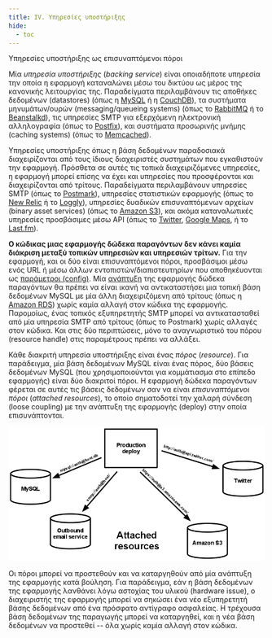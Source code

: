 ```yaml
---
title: IV. Υπηρεσίες υποστήριξης
hide:
  - toc
---
```

Υπηρεσίες υποστήριξης ως επισυναπτόμενοι πόροι

Μία *υπηρεσία υποστήριξης* (*backing service*) είναι οποιαδήποτε υπηρεσία την οποία η εφαρμογή καταναλώνει μέσω του δικτύου ως μέρος της κανονικής λειτουργίας της.  Παραδείγματα περιλαμβάνουν τις αποθήκες δεδομένων (datastores) (όπως η [MySQL](http://dev.mysql.com/) ή η [CouchDB](http://couchdb.apache.org/)), τα συστήματα μηνυμάτων/ουρών (messaging/queueing systems) (όπως το [RabbitMQ](http://www.rabbitmq.com/) ή το [Beanstalkd](https://beanstalkd.github.io)), τις υπηρεσίες SMTP για εξερχόμενη ηλεκτρονική αλληλογραφία (όπως το [Postfix](http://www.postfix.org/)), και συστήματα προσωρινής μνήμης (caching systems) (όπως το [Memcached](http://memcached.org/)).

Υπηρεσίες υποστήριξης όπως η βάση δεδομένων παραδοσιακά διαχειρίζονται από τους ίδιους διαχειριστές συστημάτων που εγκαθιστούν την εφαρμογή.  Πρόσθετα σε αυτές τις τοπικά διαχειριζόμενες υπηρεσίες, η εφαρμογή μπορεί επίσης να έχει και υπηρεσίες που προσφέρονται και διαχειρίζονται από τρίτους.  Παραδείγματα περιλαμβάνουν υπηρεσίες SMTP (όπως το [Postmark](http://postmarkapp.com/)), υπηρεσίες στατιστικών εφαρμογής (όπως το [New Relic](http://newrelic.com/) ή το [Loggly](http://www.loggly.com/)), υπηρεσίες δυαδικών επισυναπτόμενων αρχείων (binary asset services) (όπως το [Amazon S3](http://aws.amazon.com/s3/)), και ακόμα καταναλωτικές υπηρεσίες προσβάσιμες μέσω API (όπως το [Twitter](http://dev.twitter.com/), [Google Maps](https://developers.google.com/maps/), ή το [Last.fm](http://www.last.fm/api)).

**Ο κώδικας μιας εφαρμογής δώδεκα παραγόντων δεν κάνει καμία διάκριση μεταξύ τοπικών υπηρεσιών και υπηρεσιών τρίτων.**  Για την εφαρμογή, και οι δύο είναι επισυναπτόμενοι πόροι, προσβάσιμοι μέσω ενός URL ή μέσω άλλων εντοπιστών/διαπιστευτηρίων που αποθηκέυονται ως [παράμετροι (config)](./config.md).  Μία [ανάπτυξη](./codebase.md) της εφαρμογής δώδεκα παραγόντων θα πρέπει να είναι ικανή να αντικαταστήσει μια τοπική βάση δεδομένων MySQL με μία άλλη διαχειριζόμενη από τρίτους (όπως η [Amazon RDS](http://aws.amazon.com/rds/)) χωρίς καμία αλλαγή στον κώδικα της εφαρμογής.  Παρομοίως, ένας τοπικός εξυπηρετητής SMTP μπορεί να αντικατασταθεί από μία υπηρεσία SMTP από τρίτους (όπως το Postmark) χωρίς αλλαγές στον κώδικα.  Και στις δύο περιπτώσεις, μόνο το αναγνωριστικό του πόρου (resource handle) στις παραμέτρους πρέπει να αλλάξει.

Κάθε διακριτή υπηρεσία υποστήριξης είναι ένας *πόρος* (*resource*).  Για παράδειγμα, μία βάση δεδομένων MySQL είναι ένας πόρος, δύο βάσεις δεδομένων MySQL (που χρησιμοποιούνται για κομμάτιασμα στο επίπεδο εφαρμογής) είναι δύο διακριτοί πόροι.  Η εφαρμογή δώδεκα παραγόντων φέρεται σε αυτές τις βάσεις δεδομένων σαν να είναι *επισυναπτόμενοι πόροι* (*attached resources*), το οποίο σηματοδοτεί την χαλαρή σύνδεση (loose coupling) με την ανάπτυξη της εφαρμογής (deploy) στην οποία επισυνάπτονται.

![Μια ανάπτυξη παραγωγής στην οποία επισυνάπτονται τέσσερις υπηρεσίες υποστήριξης.](images/attached-resources.png)

Οι πόροι μπορεί να προστεθούν και να καταργηθούν από μία ανάπτυξη της εφαρμογής κατά βούληση.  Για παράδειγμα, εάν η βάση δεδομένων της εφαρμογής λανθάνει λόγω αστοχίας του υλικού (hardware issue), ο διαχειριστής της εφαρμογής μπορεί να σηκώσει ένα νέο εξυπηρετητή βάσης δεδομένων από ένα πρόσφατο αντίγραφο ασφαλείας.  Η τρέχουσα βάση δεδομένων της παραγωγής μπορεί να καταργηθεί, και η νέα βάση δεδομένων να προστεθεί -- όλα χωρίς καμία αλλαγή στον κώδικα.
